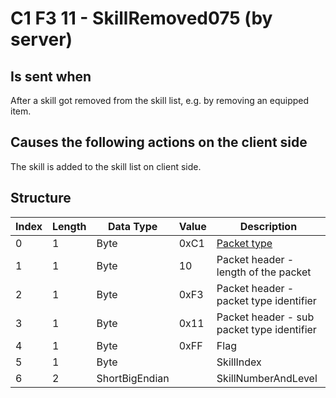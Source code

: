 # C1 F3 11 - SkillRemoved075 (by server)

## Is sent when

After a skill got removed from the skill list, e.g. by removing an equipped item.

## Causes the following actions on the client side

The skill is added to the skill list on client side.

## Structure

| Index | Length | Data Type | Value | Description |
|-------|--------|-----------|-------|-------------|
| 0 | 1 |   Byte   | 0xC1  | [Packet type](PacketTypes.md) |
| 1 | 1 |    Byte   |   10   | Packet header - length of the packet |
| 2 | 1 |    Byte   | 0xF3  | Packet header - packet type identifier |
| 3 | 1 |    Byte   | 0x11  | Packet header - sub packet type identifier |
| 4 | 1 | Byte | 0xFF | Flag |
| 5 | 1 | Byte |  | SkillIndex |
| 6 | 2 | ShortBigEndian |  | SkillNumberAndLevel |
